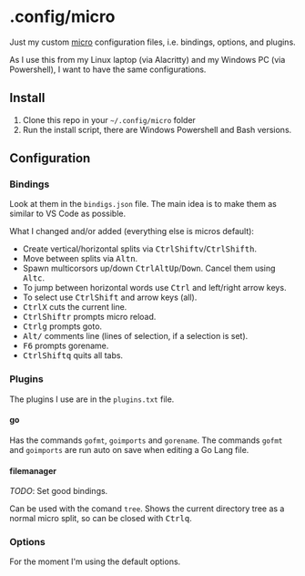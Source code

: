 # .config/micro

Just my custom [micro](https://github.com/zyedidia/micro) configuration files, i.e. bindings, options, and plugins.

As I use this from my Linux laptop (via Alacritty) and my Windows PC (via Powershell), I want to have the same configurations.

## Install

1. Clone this repo in your `~/.config/micro` folder
2. Run the install script, there are Windows Powershell and Bash versions.

## Configuration

### Bindings

Look at them in the `bindigs.json` file.
The main idea is to make them as similar to VS Code as possible. 

What I changed and/or added (everything else is micros default):

- Create vertical/horizontal splits via <kbd>Ctrl</kbd><kbd>Shift</kbd><kbd>v</kbd>/<kbd>Ctrl</kbd><kbd>Shift</kbd><kbd>h</kbd>.
- Move between splits via <kbd>Alt</kbd><kbd>n</kbd>.
- Spawn multicorsors up/down <kbd>Ctrl</kbd><kbd>Alt</kbd><kbd>Up</kbd>/<kbd>Down</kbd>. Cancel them using <kbd>Alt</kbd><kbd>c</kbd>.
- To jump between horizontal words use <kbd>Ctrl</kbd> and left/right arrow keys.
- To select use <kbd>Ctrl</kbd><kbd>Shift</kbd> and arrow keys (all).
- <kbd>Ctrl</kbd><kbd>X</kbd> cuts the current line.
- <kbd>Ctrl</kbd><kbd>Shift</kbd><kbd>r</kbd> prompts micro reload.
- <kbd>Ctrl</kbd><kbd>g</kbd> prompts goto.
- <kbd>Alt</kbd><kbd>/</kbd> comments line (lines of selection, if a selection is set).
- <kbd>F6</kbd> prompts gorename.
- <kbd>Ctrl</kbd><kbd>Shift</kbd><kbd>q</kbd> quits all tabs.


### Plugins

The plugins I use are in the `plugins.txt` file.

#### go

Has the commands `gofmt`, `goimports` and `gorename`.
The commands `gofmt` and `goimports` are run auto on save when editing a Go Lang file.

#### filemanager

_TODO_: Set good bindings. 

Can be used with the comand `tree`. Shows the current directory tree as a normal micro split, so can be closed with <kbd>Ctrl</kbd><kbd>q</kbd>.

### Options

For the moment I'm using the default options.
